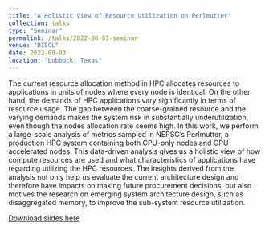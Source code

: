 ```yaml
---
title: "A Holistic View of Resource Utilization on Perlmutter"
collection: talks
type: "Seminar"
permalink: /talks/2022-08-03-seminar
venue: "DISCL"
date: 2022-08-03
location: "Lubbock, Texas"
---
```


The current resource allocation method in HPC allocates resources to applications in units of nodes where every node is identical. On the other hand, the demands of HPC applications vary significantly in terms of resource usage. The gap between the coarse-grained resource and the varying demands makes the system risk in substantially underutilization, even though the nodes allocation rate seems high. In this work, we perform a large-scale analysis of metrics sampled in NERSC’s Perlmutter, a production HPC system containing both CPU-only nodes and GPU-accelerated nodes. This data-driven analysis gives us a holistic view of how compute resources are used and what characteristics of applications have regarding utilizing the HPC resources. The insights derived from the analysis not only help us evaluate the current architecture design and therefore have impacts on making future procurement decisions, but also motives the research on emerging system architecture design, such as disaggregated memory, to improve the sub-system resource utilization. 


[Download slides here](https://artlands.github.io/files/2022-08-03-A-Holistic-View-of-Resource-Utilization-on-Perlmutter.pdf)